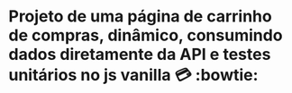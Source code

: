 # Projeto de uma página de carrinho de compras, dinâmico, consumindo dados diretamente da API e testes unitários no js vanilla :credit_card: :bowtie:
